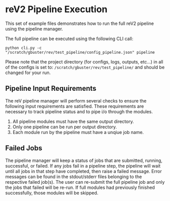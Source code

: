 # reV2 Pipeline Execution

This set of example files demonstrates how to run the full reV2 pipeline using the pipeline manager.

The full pipeline can be executed using the following CLI call:

`python cli.py -c "/scratch/gbuster/rev/test_pipeline/config_pipeline.json" pipeline`

Please note that the project directory (for configs, logs, outputs, etc...) in all of the configs is set to: `/scratch/gbuster/rev/test_pipeline/` and should be changed for your run. 

## Pipeline Input Requirements

The reV pipeline manager will perform several checks to ensure the following input requirements are satisfied. 
These requirements are necessary to track pipeline status and to pipe i/o through the modules. 

1. All pipeline modules must have the same output directory. 
2. Only one pipeline can be run per output directory. 
3. Each module run by the pipeline must have a unqiue job name. 

## Failed Jobs

The pipeline manager will keep a status of jobs that are submitted, running, successful, or failed. 
If any jobs fail in a pipeline step, the pipeline will wait until all jobs in that step have completed, then raise a failed message. 
Error messages can be found in the stdout/stderr files belonging to the respective failed job(s). 
The user can re-submit the full pipeline job and only the jobs that failed will be re-run. 
If full modules had previously finished successfully, those modules will be skipped. 
